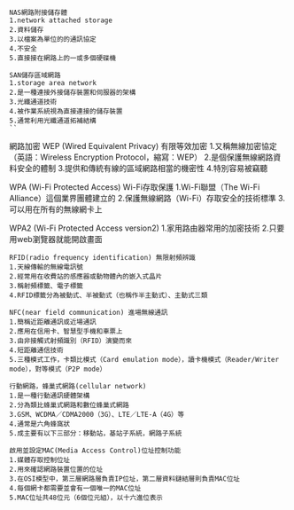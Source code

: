```
NAS網路附接儲存體
1.network attached storage 
2.資料儲存 
3.以檔案為單位的的通訊協定 
4.不安全
5.直接接在網路上的一或多個硬碟機
```
```
SAN儲存區域網路
1.storage area network
2.是一種連接外接儲存裝置和伺服器的架構
3.光纖通道技術
4.被作業系統視為直接連接的儲存裝置
5.通常利用光纖通道拓補結構
``
```
網路加密
WEP (Wired Equivalent Privacy) 有限等效加密
1.又稱無線加密協定（英語：Wireless Encryption Protocol，縮寫：WEP）
2.是個保護無線網路資料安全的體制
3.提供和傳統有線的區域網路相當的機密性
4.特別容易被竊聽

WPA (Wi-Fi Protected Access) Wi-Fi存取保護
1.Wi-Fi聯盟（The Wi-Fi Alliance）這個業界團體建立的
2.保護無線網路（Wi-Fi）存取安全的技術標準
3.可以用在所有的無線網卡上

WPA2 (Wi-Fi Protected Access version2)
1.家用路由器常用的加密技術
2.只要用web瀏覽器就能開啟畫面


```
RFID(radio frequency identification) 無限射頻辨識
1.天線傳輸的無線電訊號 
2.經常用在收費站的感應器或動物體內的嵌入式晶片 
3.稱射頻標籤、電子標籤
4.RFID標籤分為被動式、半被動式（也稱作半主動式）、主動式三類
```
```
NFC(near field communication) 進場無線通訊
1.簡稱近距離通訊或近場通訊 
2.應用在信用卡、智慧型手機和車票上 
3.由非接觸式射頻識別（RFID）演變而來 
4.短距離通信技術
5.三種模式工作，卡類比模式（Card emulation mode），讀卡機模式（Reader/Writer mode），對等模式（P2P mode）
```
```
行動網路，蜂巢式網路(cellular network)
1.是一種行動通訊硬體架構
2.分為類比蜂巢式網路和數位蜂巢式網路
3.GSM、WCDMA／CDMA2000（3G）、LTE／LTE-A（4G）等
4.通常是六角蜂窩狀
5.成主要有以下三部分：移動站，基站子系統，網路子系統
```
```
啟用並設定MAC(Media Access Control)位址控制功能
1.媒體存取控制位址
2.用來確認網路裝置位置的位址
3.在OSI模型中，第三層網路層負責IP位址，第二層資料鏈結層則負責MAC位址
4.每個網卡都需要並會有一個唯一的MAC位址
5.MAC位址共48位元（6個位元組），以十六進位表示
